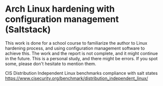 # Arch Linux hardening with configuration management (Saltstack)

This work is done for a school course to familiarize the author to Linux hardening process, and using configuration management software to achieve this. The work and the report is not complete, and it might continue in the future. This is a personal study, and there might be errors. If you spot some, please don't hesitate to mention them.

CIS Distribution Independent Linux benchmarks compliance with salt states  
https://www.cisecurity.org/benchmark/distribution_independent_linux/

